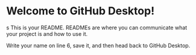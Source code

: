 # Welcome to GitHub Desktop!
s
This is your README. READMEs are where you can communicate what your project is and how to use it.

Write your name on line 6, save it, and then head back to GitHub Desktop.
